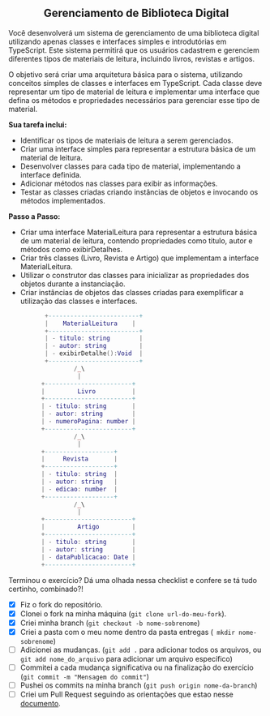 <h2 align="center">Gerenciamento de Biblioteca Digital</h2>
Você desenvolverá um sistema de gerenciamento de uma biblioteca digital utilizando apenas classes e interfaces simples e introdutórias em TypeScript. Este sistema permitirá que os usuários cadastrem e gerenciem diferentes tipos de materiais de leitura, incluindo livros, revistas e artigos.

O objetivo será criar uma arquitetura básica para o sistema, utilizando conceitos simples de classes e interfaces em TypeScript. Cada classe deve representar um tipo de material de leitura e implementar uma interface que defina os métodos e propriedades necessários para gerenciar esse tipo de material.

**Sua tarefa inclui:**

- Identificar os tipos de materiais de leitura a serem gerenciados.
- Criar uma interface simples para representar a estrutura básica de um material de leitura.
- Desenvolver classes para cada tipo de material, implementando a interface definida.
- Adicionar métodos nas classes para exibir as informações.
- Testar as classes criadas criando instâncias de objetos e invocando os métodos implementados.

**Passo a Passo:**

- Criar uma interface MaterialLeitura para representar a estrutura básica de um material de leitura, contendo propriedades como titulo, autor e métodos como exibirDetalhes.
- Criar três classes (Livro, Revista e Artigo) que implementam a interface MaterialLeitura.
- Utilizar o construtor das classes para inicializar as propriedades dos objetos durante a instanciação.
- Criar instâncias de objetos das classes criadas para exemplificar a utilização das classes e interfaces.


```lua
          +-------------------------+
          |    MaterialLeitura    |
          +-------------------------+
          | - titulo: string        |
          | - autor: string         |
          | - exibirDetalhe():Void  |
          +-------------------------+
                  /_\
                   |
         +------------------------+
         |         Livro          |
         +------------------------+
         | - titulo: string       |
         | - autor: string        |
         | - numeroPagina: number |
         +------------------------+
                  /_\
                   |
         +-------------------+
         |     Revista       |
         +-------------------+
         | - titulo: string  |
         | - autor: string   |
         | - edicao: number  |
         +-------------------+
                  /_\
                   |
         +------------------------+
         |         Artigo         |
         +------------------------+
         | - titulo: string       |
         | - autor: string        |
         | - dataPublicacao: Date |
         +------------------------+

```

Terminou o exercício? Dá uma olhada nessa checklist e confere se tá tudo certinho, combinado?!

- [x] Fiz o fork do repositório.
- [x] Clonei o fork na minha máquina (`git clone url-do-meu-fork`).
- [x] Criei minha branch (` git checkout -b nome-sobrenome `)
- [x] Criei a pasta com o meu nome dentro da pasta entregas (` mkdir nome-sobrenome`)
- [ ] Adicionei as mudanças. (`git add .` para adicionar todos os arquivos, ou `git add nome_do_arquivo` para adicionar um arquivo específico)
- [ ] Commitei a cada mudança significativa ou na finalização do exercício (`git commit -m "Mensagem do commit"`)
- [ ] Pushei os commits na minha branch (`git push origin nome-da-branch`)
- [ ] Criei um Pull Request seguindo as orientações que estao nesse [documento](instrucoes-pull-request.md).
